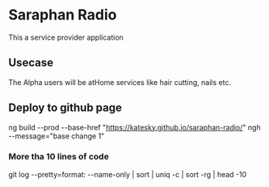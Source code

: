 # Saraphan Radio

This a service provider application

## Usecase
The Alpha users will be atHome services like hair cutting, nails etc.

## Deploy to github page

ng build --prod --base-href "https://katesky.github.io/saraphan-radio/"
ngh --message="base change 1"

### More tha 10 lines of code

git log --pretty=format: --name-only | sort | uniq -c | sort -rg | head -10
